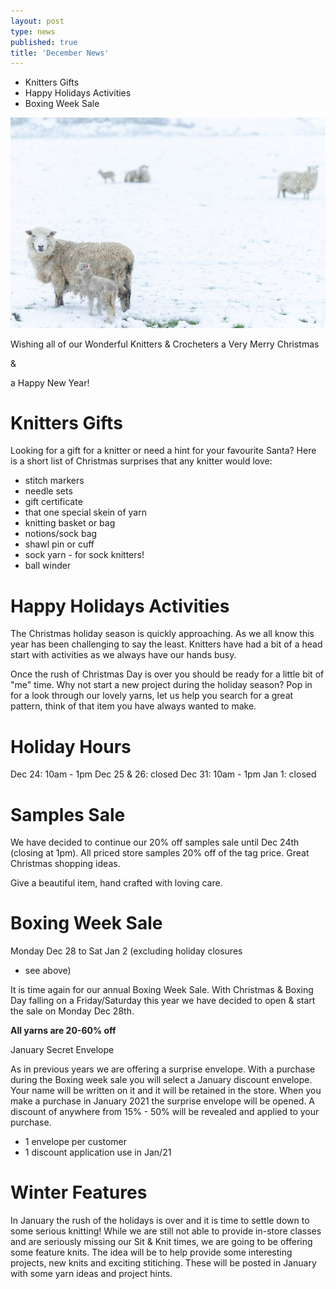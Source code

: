 ```yaml
---
layout: post
type: news
published: true
title: 'December News'
---
```


- Knitters Gifts
- Happy Holidays Activities
- Boxing Week Sale

<img src="img/xmassheep.jpg">
          
Wishing all of our Wonderful Knitters & Crocheters a Very Merry Christmas

&

a Happy New Year!

<h1>Knitters Gifts</h1>

Looking for a gift for a knitter or need a hint for your favourite Santa? Here is a short list of Christmas surprises that any knitter would love:

- stitch markers
- needle sets
- gift certificate
- that one special skein of yarn
- knitting basket or bag
- notions/sock bag
- shawl pin or cuff
- sock yarn - for sock knitters!
- ball winder
 
<h1>Happy Holidays Activities</h1>

The Christmas holiday season is quickly approaching. As we all know this year has been challenging to say the least. Knitters have had a bit of a head start with activities as we always have our hands busy.

Once the rush of Christmas Day is over you should be ready for a little bit of "me" time. Why not start a new project during the holiday season? Pop in for a look through our lovely yarns, let us help you search for a great pattern, think of that item you have always wanted to make. 

<h1>Holiday Hours</h1>

Dec 24: 10am - 1pm
Dec 25 & 26: closed
Dec 31: 10am - 1pm
Jan 1: closed

<h1>Samples Sale</h1>

We have decided to continue our 20% off samples sale until Dec 24th (closing at 1pm). All priced store samples 20% off of the tag price. Great Christmas shopping ideas.

Give a beautiful item, hand crafted with loving care.

<h1>Boxing Week Sale</h1>

Monday Dec 28 to Sat Jan 2
(excluding holiday closures
- see above)

It is time again for our annual Boxing Week Sale. With Christmas & Boxing Day falling on a Friday/Saturday this year we have decided to open & start the sale on Monday Dec 28th.

<strong>All yarns are 20-60% off</strong>
 
January Secret Envelope

As in previous years we are offering a surprise envelope. With a purchase during the Boxing week sale you will select a January discount envelope. Your name will be written on it and it will be retained in the store. When you make a purchase in January 2021 the surprise envelope will be opened. A discount of anywhere from 15% - 50% will be revealed and applied to your purchase. 

- 1 envelope per customer
- 1 discount application use in Jan/21

<h1>Winter Features</h1>

In January the rush of the holidays is over and it is time to settle down to some serious knitting! While we are still not able to provide in-store classes and are seriously missing our Sit & Knit times, we are going to be offering some feature knits. The idea will be to help provide some interesting projects, new knits and exciting stitiching. These will be posted in January with some yarn ideas and project hints. 
